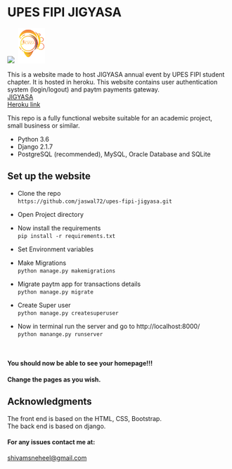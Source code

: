 # UPES FIPI JIGYASA
<img src="https://www.fipi.org.in/employees_data/images/fipi.png" height="70">&nbsp;&nbsp;<img src="https://github.com/Sneheel/upes-fipi-jigyasa/blob/master/static/images/jigyasa.png" height="80">


This is a website made to host JIGYASA annual event by UPES FIPI student chapter. It is hosted in heroku. This website contains user authentication system (login/logout) and paytm payments gateway.  
[JIGYASA](https://www.upesjigyasa.com/)  
[Heroku link](https://upesjigyasa.herokuapp.com/)  

This repo is a fully functional website suitable for an academic project, small business or similar.  
* Python 3.6  
* Django 2.1.7  
* PostgreSQL (recommended), MySQL, Oracle Database and SQLite  

## Set up the website
* Clone the repo  
`https://github.com/jaswal72/upes-fipi-jigyasa.git`

* Open Project directory  
* Now install the requirements  
`pip install -r requirements.txt`

* Set Environment variables
* Make Migrations  
`python manage.py makemigrations`

* Migrate paytm app for transactions details  
`python manage.py migrate`

* Create Super user  
`python manage.py createsuperuser`

* Now in terminal run the server and go to http://localhost:8000/  
`python manange.py runserver`
<br>

#### You should now be able to see your homepage!!!  
#### Change the pages as you wish.

## Acknowledgments

The front end is based on the HTML, CSS, Bootstrap.  
The back end is based on django.

#### For any issues contact me at:
shivamsneheel@gmail.com
